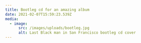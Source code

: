 ```yaml
---
title: Bootleg cd for an amazing album
date: 2021-02-07T15:59:23.539Z
media:
  - image:
      src: /images/uploads/bootleg.jpg
      alt: Last Black man in San Francisco bootleg cd cover
---
```

